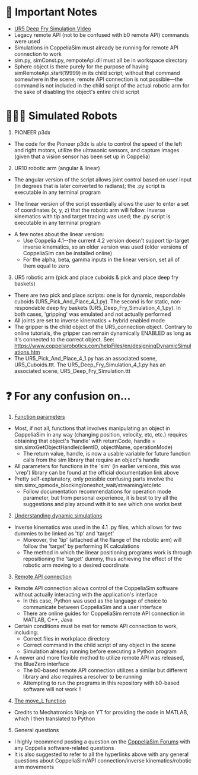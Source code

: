 # 🤖 Important Notes

* [UR5 Deep Fry Simulation Video](https://www.youtube.com/watch?v=A1o8x-pBRHQ)
* Legacy remote API (not to be confused with b0 remote API) commands were used
* Simulations in CoppeliaSim must already be running for remote API connection to work
* sim.py, simConst.py, rempoteApi.dll must all be in workspace directory
* Sphere object is there purely for the purpose of having simRemoteApi.start(19999) in its child script; without that command somewhere in the scene, remote API connection is not possible—the command is not included in the child script of the actual robotic arm for the sake of disabling the object's entire child script

# 👨🏻‍💻 Simulated Robots

1. PIONEER p3dx 
  * The code for the Pioneer p3dx is able to control the speed of the left and right motors, utilize the ultrasonic sensors, and capture images (given that a vision
sensor has been set up in Coppelia)

2. UR10 robotic arm (angular & linear)
 * The angular version of the script allows joint control based on user input (in degrees that is later converted to radians); the .py script is executable in any terminal program

* The linear version of the script essentially allows the user to enter a set of coordinates (x, y, z) that the robotic arm will follow. Inverse kinematics with tip and target tracing was used; the .py script is executable in any terminal program

- A few notes about the linear version:
   - Use Coppelia 4.1--the current 4.2 version doesn't support tip-target inverse kinematics, so an older version was used (older versions of CoppeliaSim can be installed online)
   - For the alpha, beta, gamma inputs in the linear version, set all of them equal to zero

3. UR5 robotic arm (pick and place cuboids & pick and place deep fry baskets)
* There are two pick and place scripts: one is for dynamic, respondable cuboids (UR5_Pick_And_Place_4_1.py). The second is for static, non-respondable deep fry baskets (UR5_Deep_Fry_Simulation_4_1.py). In both cases, 'gripping' was emulated and not actually performed
* All joints are set to inverse kinematics + hybrid enabled mode
* The gripper is the child object of the UR5_connection object. Contrary to online tutorials, the gripper can remain dynamically ENABLED as long as it's connected to the correct object. See: https://www.coppeliarobotics.com/helpFiles/en/designingDynamicSimulations.htm
* The UR5_Pick_And_Place_4_1.py has an associated scene, UR5_Cuboids.ttt. The UR5_Deep_Fry_Simulation_4_1.py has an associated scene, UR5_Deep_Fry_Simulation.ttt

# ❓ For any confusion on...

1. [Function parameters](https://www.coppeliarobotics.com/helpFiles/en/remoteApiFunctionsPython.htm)
- Most, if not all, functions that involves manipulating an object in CoppeliaSim in any way (changing position, velocity, etc, etc.) requires obtaining that object's 'handle' with returnCode, handle = sim.simxGetObjectHandle(clientID, objectName, operationMode)
   - The return value, handle, is now a usable variable for future function calls from the sim library that require an object's handle
- All parameters for functions in the 'sim' (in earlier versions, this was 'vrep') library can be found at the official documentation link above
- Pretty self-explanatory, only possible confusing parts involve the sim.simx_opmode_blocking/oneshot_wait/streaming/etc/etc
   - Follow documentation recommendations for operation mode parameter, but from personal experience, it is best to try all the suggestions and play around with it to see which one works best
2. [Understanding dynamic simulations](https://www.coppeliarobotics.com/helpFiles/en/designingDynamicSimulations.htm)
- Inverse kinematics was used in the 4.1 .py files, which allows for two dummies to be linked as 'tip' and 'target'
   - Moreover, the 'tip' (attached at the flange of the robotic arm) will follow the 'target' by performing IK calculations
   - The method in which the linear positioning programs work is through repositioning the 'target' dummy, thus achieving the effect of the robotic arm moving to a desired coordinate
3. [Remote API connection](https://youtu.be/SQont-mTnfM?t=982)
- Remote API connection allows control of the CoppeliaSim software without actually interacting with the application's interface
   - In this case, Python was used as the language of choice to communicate between CoppeliaSim and a user interface
   - There are online guides for CoppeliaSim remote API connection in MATLAB, C++, Java
- Certain conditions must be met for remote API connection to work, including:
   - Correct files in workplace directory
   - Correct command in the child script of any object in the scene
   - Simulation already running before executing a Python program
- A newer and more flexible method to utilize remote API was released, the BlueZero interface
   - The b0-based remote API connection utilizes a similar but different library and also requires a resolver to be running
   - Attempting to run the programs in this repository with b0-based software will not work !!
4. [The move_L function](https://youtu.be/CVoV08T0Aqo?t=948)
- Credits to Mechatronics Ninja on YT for providing the code in MATLAB, which I then translated to Python
5. General questions
- I highly recommend posting a question on the [CoppeliaSim Forums](https://forum.coppeliarobotics.com/) with any Coppelia software-related questions
- It is also suggested to refer to all the hyperlinks above with any general questions about CoppeliaSim/API connection/inverse kinematics/robotic arm movements
